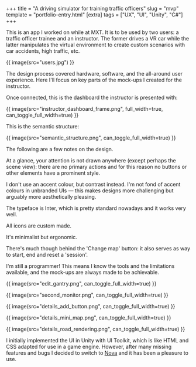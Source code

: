 +++
title = "A driving simulator for training traffic officers"
slug = "mvp"
template = "portfolio-entry.html"
[extra]
tags = ["UX", "UI", "Unity", "C#"]
+++

This is an app I worked on while at MXT. It is to be used by two users: a traffic officer trainee and an instructor. The former drives a VR car while the latter manipulates the virtual environment to create custom scenarios with car accidents, high traffic, etc.

{{ image(src="users.jpg") }}

The design process covered hardware, software, and the all-around user experience. Here I'll focus on key parts of the mock-ups I created for the instructor.

Once connected, this is the dashboard the instructor is presented with:

{{ image(src="instructor_dashboard_frame.png", full_width=true, can_toggle_full_width=true) }}

This is the semantic structure:

{{ image(src="semantic_structure.png", can_toggle_full_width=true) }}

The following are a few notes on the design.

At a glance, your attention is not drawn anywhere (except perhaps the scene view): there are no primary actions and for this reason no buttons or other elements have a prominent style.

I don't use an accent colour, but contrast instead. I'm not fond of accent colours in unbranded UIs — this makes designs more challenging but arguably more aesthetically pleasing.

The typeface is Inter, which is pretty standard nowadays and it works very well.

All icons are custom made.

It's minimalist but ergonomic.

There's much though behind the 'Change map' button: it also serves as way to start, end and reset a 'session'.

I'm still a programmer! This means I know the tools and the limitations available, and the mock-ups are always made to be achievable.

{{ image(src="edit_gantry.png", can_toggle_full_width=true) }}

{{ image(src="second_monitor.png", can_toggle_full_width=true) }}

{{ image(src="details_add_button.png", can_toggle_full_width=true) }}

{{ image(src="details_mini_map.png", can_toggle_full_width=true) }}

{{ image(src="details_road_rendering.png", can_toggle_full_width=true) }}

I initially implemented the UI in Unity with UI Toolkit, which is like HTML and CSS adapted for use in a game engine. However, after many missing features and bugs I decided to switch to [Nova](https://novaui.io/) and it has been a pleasure to use.

